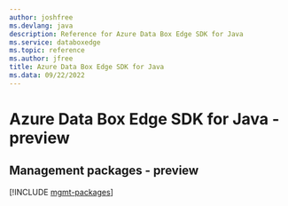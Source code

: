```yaml
---
author: joshfree
ms.devlang: java
description: Reference for Azure Data Box Edge SDK for Java
ms.service: databoxedge
ms.topic: reference
ms.author: jfree
title: Azure Data Box Edge SDK for Java
ms.data: 09/22/2022
---
```

# Azure Data Box Edge SDK for Java - preview

## Management packages - preview
[!INCLUDE [mgmt-packages](data-box-edge-mgmt-index.md)]